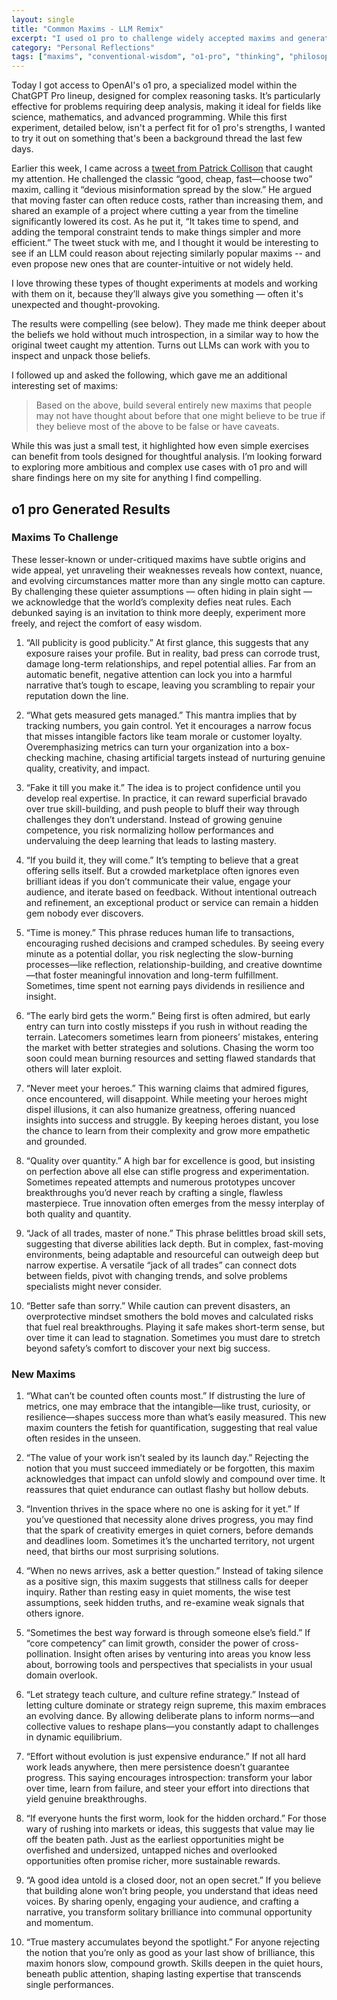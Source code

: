 ```yaml
---
layout: single
title: "Common Maxims - LLM Remix"
excerpt: "I used o1 pro to challenge widely accepted maxims and generate new ones with fresh perspectives. This experiment highlights how AI can help unpack assumptions, rethink conventional wisdom, and surface insights that might otherwise go unnoticed. Here's what I found."
category: "Personal Reflections"
tags: ["maxims", "conventional-wisdom", "o1-pro", "thinking", "philosophy"]
---
```


Today I got access to OpenAI's o1 pro, a specialized model within the ChatGPT Pro lineup, designed for complex reasoning tasks. It’s particularly effective for problems requiring deep analysis, making it ideal for fields like science, mathematics, and advanced programming. While this first experiment, detailed below, isn't a perfect fit for o1 pro's strengths, I wanted to try it out on something that's been a background thread the last few days.

Earlier this week, I came across a [tweet from Patrick Collison](https://x.com/patrickc/status/1869422495985750459) that caught my attention. He challenged the classic “good, cheap, fast—choose two” maxim, calling it “devious misinformation spread by the slow.” He argued that moving faster can often reduce costs, rather than increasing them, and shared an example of a project where cutting a year from the timeline significantly lowered its cost. As he put it, “It takes time to spend, and adding the temporal constraint tends to make things simpler and more efficient.” The tweet stuck with me, and I thought it would be interesting to see if an LLM could reason about rejecting similarly popular maxims -- and even propose new ones that are counter-intuitive or not widely held.

I love throwing these types of thought experiments at models and working with them on it, because they’ll always give you something — often it's unexpected and thought-provoking.

The results were compelling (see below). They made me think deeper about the beliefs we hold without much introspection, in a similar way to how the original tweet caught my attention. Turns out LLMs can work with you to inspect and unpack those beliefs.

I followed up and asked the following, which gave me an additional interesting set of maxims:

> Based on the above, build several entirely new maxims that people may not have thought about before that one might believe to be true if they believe most of the above to be false or have caveats.

While this was just a small test, it highlighted how even simple exercises can benefit from tools designed for thoughtful analysis. I’m looking forward to exploring more ambitious and complex use cases with o1 pro and will share findings here on my site for anything I find compelling.

## o1 pro Generated Results

### Maxims To Challenge

These lesser-known or under-critiqued maxims have subtle origins and wide appeal, yet unraveling their weaknesses reveals how context, nuance, and evolving circumstances matter more than any single motto can capture. By challenging these quieter assumptions — often hiding in plain sight — we acknowledge that the world’s complexity defies neat rules. Each debunked saying is an invitation to think more deeply, experiment more freely, and reject the comfort of easy wisdom.

1. “All publicity is good publicity.”
At first glance, this suggests that any exposure raises your profile. But in reality, bad press can corrode trust, damage long-term relationships, and repel potential allies. Far from an automatic benefit, negative attention can lock you into a harmful narrative that’s tough to escape, leaving you scrambling to repair your reputation down the line.

2. “What gets measured gets managed.”
This mantra implies that by tracking numbers, you gain control. Yet it encourages a narrow focus that misses intangible factors like team morale or customer loyalty. Overemphasizing metrics can turn your organization into a box-checking machine, chasing artificial targets instead of nurturing genuine quality, creativity, and impact.

3. “Fake it till you make it.”
The idea is to project confidence until you develop real expertise. In practice, it can reward superficial bravado over true skill-building, and push people to bluff their way through challenges they don’t understand. Instead of growing genuine competence, you risk normalizing hollow performances and undervaluing the deep learning that leads to lasting mastery.

4. “If you build it, they will come.”
It’s tempting to believe that a great offering sells itself. But a crowded marketplace often ignores even brilliant ideas if you don’t communicate their value, engage your audience, and iterate based on feedback. Without intentional outreach and refinement, an exceptional product or service can remain a hidden gem nobody ever discovers.

5. “Time is money.”
This phrase reduces human life to transactions, encouraging rushed decisions and cramped schedules. By seeing every minute as a potential dollar, you risk neglecting the slow-burning processes—like reflection, relationship-building, and creative downtime—that foster meaningful innovation and long-term fulfillment. Sometimes, time spent not earning pays dividends in resilience and insight.

6. “The early bird gets the worm.”
Being first is often admired, but early entry can turn into costly missteps if you rush in without reading the terrain. Latecomers sometimes learn from pioneers’ mistakes, entering the market with better strategies and solutions. Chasing the worm too soon could mean burning resources and setting flawed standards that others will later exploit.

7. “Never meet your heroes.”
This warning claims that admired figures, once encountered, will disappoint. While meeting your heroes might dispel illusions, it can also humanize greatness, offering nuanced insights into success and struggle. By keeping heroes distant, you lose the chance to learn from their complexity and grow more empathetic and grounded.

8. “Quality over quantity.”
A high bar for excellence is good, but insisting on perfection above all else can stifle progress and experimentation. Sometimes repeated attempts and numerous prototypes uncover breakthroughs you’d never reach by crafting a single, flawless masterpiece. True innovation often emerges from the messy interplay of both quality and quantity.

9. “Jack of all trades, master of none.”
This phrase belittles broad skill sets, suggesting that diverse abilities lack depth. But in complex, fast-moving environments, being adaptable and resourceful can outweigh deep but narrow expertise. A versatile “jack of all trades” can connect dots between fields, pivot with changing trends, and solve problems specialists might never consider.

10. “Better safe than sorry.”
While caution can prevent disasters, an overprotective mindset smothers the bold moves and calculated risks that fuel real breakthroughs. Playing it safe makes short-term sense, but over time it can lead to stagnation. Sometimes you must dare to stretch beyond safety’s comfort to discover your next big success.

### New Maxims

1. “What can’t be counted often counts most.”
If distrusting the lure of metrics, one may embrace that the intangible—like trust, curiosity, or resilience—shapes success more than what’s easily measured. This new maxim counters the fetish for quantification, suggesting that real value often resides in the unseen.

2. “The value of your work isn’t sealed by its launch day.”
Rejecting the notion that you must succeed immediately or be forgotten, this maxim acknowledges that impact can unfold slowly and compound over time. It reassures that quiet endurance can outlast flashy but hollow debuts.

3. “Invention thrives in the space where no one is asking for it yet.”
If you’ve questioned that necessity alone drives progress, you may find that the spark of creativity emerges in quiet corners, before demands and deadlines loom. Sometimes it’s the uncharted territory, not urgent need, that births our most surprising solutions.

4. “When no news arrives, ask a better question.”
Instead of taking silence as a positive sign, this maxim suggests that stillness calls for deeper inquiry. Rather than resting easy in quiet moments, the wise test assumptions, seek hidden truths, and re-examine weak signals that others ignore.

5. “Sometimes the best way forward is through someone else’s field.”
If “core competency” can limit growth, consider the power of cross-pollination. Insight often arises by venturing into areas you know less about, borrowing tools and perspectives that specialists in your usual domain overlook.

6. “Let strategy teach culture, and culture refine strategy.”
Instead of letting culture dominate or strategy reign supreme, this maxim embraces an evolving dance. By allowing deliberate plans to inform norms—and collective values to reshape plans—you constantly adapt to challenges in dynamic equilibrium.

7. “Effort without evolution is just expensive endurance.”
If not all hard work leads anywhere, then mere persistence doesn’t guarantee progress. This saying encourages introspection: transform your labor over time, learn from failure, and steer your effort into directions that yield genuine breakthroughs.

8. “If everyone hunts the first worm, look for the hidden orchard.”
For those wary of rushing into markets or ideas, this suggests that value may lie off the beaten path. Just as the earliest opportunities might be overfished and undersized, untapped niches and overlooked opportunities often promise richer, more sustainable rewards.

9. “A good idea untold is a closed door, not an open secret.”
If you believe that building alone won’t bring people, you understand that ideas need voices. By sharing openly, engaging your audience, and crafting a narrative, you transform solitary brilliance into communal opportunity and momentum.

10. “True mastery accumulates beyond the spotlight.”
For anyone rejecting the notion that you’re only as good as your last show of brilliance, this maxim honors slow, compound growth. Skills deepen in the quiet hours, beneath public attention, shaping lasting expertise that transcends single performances.